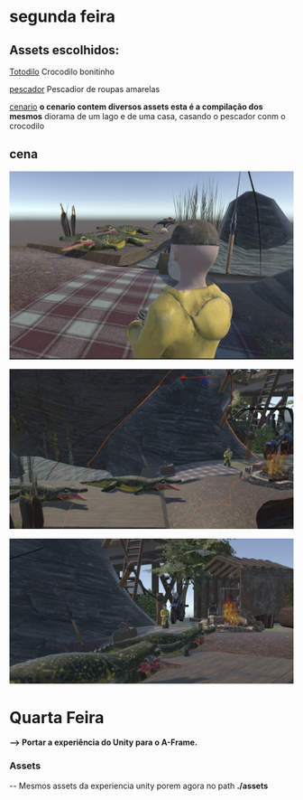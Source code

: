 # segunda feira

## Assets escolhidos: 

[Totodilo](blob:https://build.nvidia.com/dcae7531-7153-4a78-a66c-d71832d952c0)
Crocodilo bonitinho 


[pescador](https://sketchfab-prod-media.s3.amazonaws.com/archives/79c8c6391e1d4a6c9b0a2a4b165017b2/glb/1b77232977a44cbe8056960c99212a51/fisherman.glb?AWSAccessKeyId=ASIAZ4EAQ242BSIPSIG6&Signature=pr80yK3yj%2BSyEwmSwOC5bXhyEMY%3D&x-amz-security-token=IQoJb3JpZ2luX2VjEBUaCWV1LXdlc3QtMSJGMEQCIDBZUg%2B8EEm9mnjrrPxpJHT2zWvVFWMpDvcRf2lH3YPxAiAMuER8aUvDDhrWMoWobJeXPXComXjDirctmrATGcqtKiq6BQi%2B%2F%2F%2F%2F%2F%2F%2F%2F%2F%2F8BEAAaDDY3ODg3NDM3MTg5MiIM2F74AaYzXC8n%2B1WMKo4F2xM2xRPlSoZSQbVuRrhJ3HrRPq2Xn96maB5E%2Ba%2FITYL3%2FxYIAqfQFdCgfoPbRvd%2B%2FVVeklhrPt%2F7WLjN7AE%2FVKBVN4L%2By0NXASyMSUcumalPQVa2FIamhk9FgUbfW7cZ%2BOEdUhuf%2Fe5%2FwkC41W23a2m5WICqLq40cnTmO9wxtUjllca6NRNCPiGtxrYhuw0kphbVE22duQ%2Bf%2FbYHJGA4xcKQOLNVUmwVN6k53ar0hKKoTUZVkDxZRq3uiCy8iJrJag45KZjK4jK1YBPTpg%2BfwrSATXOByZFe8aVBTymDptB8RsYQIeylU6HktD4CfZDKV4%2BbBVQBp86mZGN1mga2BT9x1gn%2BtjpaCaJir6CZwPOpVQjuBl8OvYoDC8YaSd6DN4bZ%2BXZLaXRuWjhwR4K2mMztbsXbNsivLT290zzXo5hvIXfuxsHTMHLhFD0m8wBbY934fNLmGnPGc09CMI9e5D0oJelfJHg18UxK5LlJIyuBSBC3w20x2bmi%2Bz8AELCNCY0qlxlygI5WfH%2BELIaPNKif%2BeXLY8SsMF76a86b8iRPlWuVOIKdrhqEAsNiLy94R3r45SUo38582Zi8ksazHM7oV4qz3gvgHIEijk1aCYLl15sS32oO3dcFyMhtNg0ACCaC8hOYaBPwLeDMfC7E9n1oo%2BdU9xDQYrAqT5cm25UBSQCPdD%2FSFpaLnBxSoW3BBxoQikURI%2FYGZxcYFqcx1isntSmqGoYDgKKhDb6DwXhTK7Ct%2F5sKOB2YuP7r3IYGrUnk%2FA4Fdeyabt0fulW8iT%2BKoboidH%2BMR8kt0qgdryF2HsDvoEAj4bVRIL3wKBR44SpupJBYwQgff1mKmogA82EBDJ%2Fad1Y1C5djdJB9MPzjtroGOrIBmg9RMZLeql7Md%2BjtTxXT7v%2BqlcRPG87i4qtbFVEnNcnijb%2Bcl9p7GYpyGhvoYmv0%2BwWqT8KMZrfu0l3p2KEP8go7gE%2FF61JPl8rsLrS%2B9oVxK4SLs3%2FURisln8OzsgttXE278H%2F%2FqHrGaFm7J884%2BLu7wxsKiVaAWV5Oh31XbRa8ItYwVvE87fnf2BYVpFpCB3g2AOSh8bL9XsAWEAP%2FmeuNj2fBQp9bsoXvOo2T3FO1gA%3D%3D&Expires=1733149898)
Pescadior de roupas amarelas

[cenario](https://sketchfab-prod-media.s3.amazonaws.com/archives/4ef81283812147f5b4ce8f06639b1df0/glb/2d43d92a4b494c57b9f125106ffcc7bf/dae_diorama_-_forest_loner.glb?AWSAccessKeyId=ASIAZ4EAQ242ATD2XZJ4&Signature=LvCJxs5wpJsinFUA9S3SZN%2BP2nA%3D&x-amz-security-token=IQoJb3JpZ2luX2VjEBYaCWV1LXdlc3QtMSJGMEQCIG0wFRv6kVrwmnB4CqGhF%2Bb%2FTcoZN00%2FJFS0pkmgz64yAiAe%2BAG3gln9qzhPGsQSp6LyFAmTkKIxWQn0J1aO6qJoNiq6BQi%2F%2F%2F%2F%2F%2F%2F%2F%2F%2F%2F8BEAAaDDY3ODg3NDM3MTg5MiIMPoDv9qaGDsIQS%2B9bKo4FR9XxrlsoAJP06VIwJeJmjDfUUiODhTrfJRVDPg2aDD%2BIVVt6CeXJzDT6KEFIgbM5nESgGFE9uaGMkev4PxQ5AbGDeTUcl2YpwMMS3xipGOx%2FktFzCZ5KO0pPQZFU8ExbynSClZuNv8I6yB96KU30aOo%2FbbkLdTiM8Lrlt%2BWFzTLmcFciG6k2MD08bdGdYQ6zZ%2Fvd7NGgkDyhiaksUqLzN%2FfL3mNcL6xu0VZ9%2FaKCyZMMT9nsWQCy0%2F%2BrwTs57%2F4PaQGvl03sUalwxfFjDca3P2AkAsUTP68x7zGzKGUSvHgGgQdLkbuwUBJD4HHkWqHN6aeECHhVFFsbAk2ypxRV8Ox4NRrxnJyW%2BiSDmZoYvqgYdEnDihWiMM95Pt1GXs4oSBuy1qdWZ8XhaQgMIk9el7qy6ZTjDDVX4QHE%2FQcbTxQBnHlZVBGQhVRrWVlK9pFRXVl%2Fq5YszYx8ho%2BIoV0eIFHYGuRYMlBiN%2F2Pjgn94DYIxLFq7SrjG9UwLfGZgORhptJzW373nZVXBTCIfo7y1QpxiIS9%2FTyAy1%2FWcnC4j4p2OIi6PoOq6AzTbh%2FXAKlDEZQ0tSxnV1RZrQn3kW4Qojm4EiC3dVEa9uFHfnECdZiT8p3g7ld3Nsa4z27kwwz3P3P6VjIGouOxddRULne2U6%2FQbroiOMYAvCaq%2B1QOHipUOsOw3t9HM6FfI3wLCwoNw5w2cf8v0wh5Ndcrz5zPlZfxLOuTa8NYy8s9xOfqz4z6cfkgAQ1l%2BG8ubCOw4Vhx9kN9SuXUM28rewUnTEdarjLgm2n8lQqzTJcAocIm2YrDMM7dsPM5aQcrADJ%2B2%2FRGwBYuKZEsgbKBqRBcQLjw4lyKPe9JN9p8XB%2B7uldOMMv%2FtroGOrIB5FNuqYTSKliMm4M697%2BnmodFBO1aJqjnI6L5eVX3H1c1WwDddbrZYAAj48VqmaIesGVs2jyW%2BP12hGP29nbfn9Vt8vPYTLUbBUGSwYOh3BlMrZfGOdvXPs%2B22%2FsJrW943KQPjtZ4Y4CCROSLowOKfhIramfAAEAhWHEXYYevMGy2PNkYb0YCbGpiNM1fAHeV%2BG3812GaB80iKrPbGzGv5X9%2FAtkZ%2BXYXl%2BRdLo%2Bn1FuzKw%3D%3D&Expires=1733149515) **o cenario contem diversos assets esta é a compilação dos mesmos**
diorama de um lago e de uma casa, casando o pescador conm o crocodilo

## cena 

![alt text](image.png)


![alt text](image-1.png)

![alt text](image-2.png)


# Quarta Feira 

 **-->  Portar a experiência do Unity para o A-Frame.** 


 ### Assets
  -- Mesmos assets da experiencia unity porem agora no path **./assets**



 